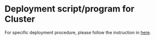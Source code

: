 # Deployment script/program for Cluster

For specific deployment procedure, please follow the instruction in [here](../../docs/deployment/Readme.md).


